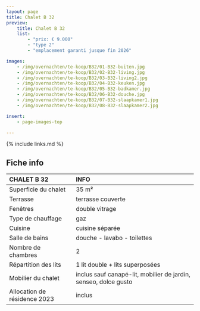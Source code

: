 ```yaml
---
layout: page
title: Chalet B 32
preview:
    title: Chalet B 32
    list:
        - "prix: € 9.000"
        - "type 2"
        - "emplacement garanti jusque fin 2026"

images:
    - /img/overnachten/te-koop/B32/01-B32-buiten.jpg
    - /img/overnachten/te-koop/B32/02-B32-living.jpg
    - /img/overnachten/te-koop/B32/03-B32-living2.jpg
    - /img/overnachten/te-koop/B32/04-B32-keuken.jpg
    - /img/overnachten/te-koop/B32/05-B32-badkamer.jpg
    - /img/overnachten/te-koop/B32/06-B32-douche.jpg
    - /img/overnachten/te-koop/B32/07-B32-slaapkamer1.jpg
    - /img/overnachten/te-koop/B32/08-B32-slaapkamer2.jpg

insert:
    - page-images-top

---
```


{% include links.md %}



## Fiche info

CHALET B 32                  | INFO        |
:----------------------------|:------------|
Superficie du chalet         |35 m²
Terrasse                     |terrasse couverte  
Fenêtres                     |double vitrage
Type de chauffage            |gaz
Cuisine                      |cuisine séparée
Salle de bains               |douche - lavabo - toilettes
Nombre de chambres           |2
Répartition des lits         |1 lit double + lits superposées
Mobilier du chalet           |inclus sauf canapé-lit, mobilier de jardin, senseo, dolce gusto
Allocation de résidence 2023 |inclus
